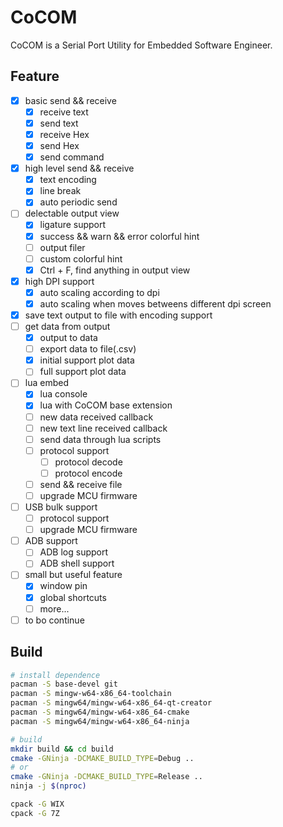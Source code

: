 # CoCOM

CoCOM is a Serial Port Utility for Embedded Software Engineer.

## Feature

- [x] basic send && receive
  - [x] receive text
  - [x] send text
  - [x] receive Hex
  - [x] send Hex
  - [x] send command
- [x] high level send && receive
  - [x] text encoding
  - [x] line break
  - [x] auto periodic send
- [ ] delectable output view
  - [x] ligature support
  - [x] success && warn && error colorful hint
  - [ ] output filer
  - [ ] custom colorful hint
  - [x] Ctrl + F, find anything in output view
- [x] high DPI support
  - [x] auto scaling according to dpi
  - [x] auto scaling when moves betweens different dpi screen
- [x] save text output to file with encoding support
- [ ] get data from output
  - [x] output to data
  - [ ] export data to file(.csv)
  - [x] initial support plot data
  - [ ] full support plot data
- [ ] lua embed
  - [x] lua console
  - [x] lua with CoCOM base extension
  - [ ] new data received callback
  - [ ] new text line received callback
  - [ ] send data through lua scripts
  - [ ] protocol support
    - [ ] protocol decode
    - [ ] protocol encode
  - [ ] send && receive file
  - [ ] upgrade MCU firmware
- [ ] USB bulk support
  - [ ] protocol support
  - [ ] upgrade MCU firmware
- [ ] ADB support
  - [ ] ADB log support
  - [ ] ADB shell support
- [ ] small but useful feature
  - [x] window pin
  - [x] global shortcuts
  - [ ] more...
- [ ] to bo continue

## Build

``` bash
# install dependence
pacman -S base-devel git
pacman -S mingw-w64-x86_64-toolchain
pacman -S mingw64/mingw-w64-x86_64-qt-creator
pacman -S mingw64/mingw-w64-x86_64-cmake
pacman -S mingw64/mingw-w64-x86_64-ninja

# build
mkdir build && cd build
cmake -GNinja -DCMAKE_BUILD_TYPE=Debug ..
# or
cmake -GNinja -DCMAKE_BUILD_TYPE=Release ..
ninja -j $(nproc)

cpack -G WIX
cpack -G 7Z
```

